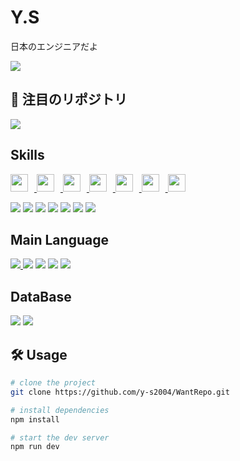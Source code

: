 <h1>Y.S</h1>

<p>
  日本のエンジニアだよ
</p>

<p>
  <img src="https://github-readme-stats.vercel.app/api?username=y-s2004&show_icons=true&theme=ambient_gradient" />

</p>

## 📌 注目のリポジトリ

<p>
  <a href="https://github.com/y-s2004/pc-rental">
    <img src="https://github-readme-stats.vercel.app/api/pin/?username=y-s2004&repo=pc-rental&theme=ambient_gradient" />
  </a>
</p>

## Skills

<p align="left">
  <a href="https://www.java.com/">
    <img src="https://img.shields.io/badge/Java-007396?style=flat&logo=openjdk&logoColor=white" height="28" style="margin-right: 10px;" />
  </a>
  <a href="https://en.wikipedia.org/wiki/C_(programming_language)">
    <img src="https://img.shields.io/badge/C-A8B9CC?style=flat&logo=c&logoColor=white" height="28" style="margin-right: 10px;" />
  </a>
  <a href="https://developer.mozilla.org/en-US/docs/Web/HTML">
    <img src="https://img.shields.io/badge/HTML5-E34F26?style=flat&logo=html5&logoColor=white" height="28" style="margin-right: 10px;" />
  </a>
  <a href="https://developer.mozilla.org/en-US/docs/Web/CSS">
    <img src="https://img.shields.io/badge/CSS3-1572B6?style=flat&logo=css3&logoColor=white" height="28" style="margin-right: 10px;" />
  </a>
  <a href="https://developer.mozilla.org/en-US/docs/Web/JavaScript">
    <img src="https://img.shields.io/badge/JavaScript-F7DF1E?style=flat&logo=javascript&logoColor=black" height="28" style="margin-right: 10px;" />
  </a>
  <a href="https://www.typescriptlang.org/">
    <img src="https://img.shields.io/badge/TypeScript-3178C6?style=flat&logo=typescript&logoColor=white" height="28" style="margin-right: 10px;" />
  </a>
  <a href="https://nodejs.org/">
    <img src="https://img.shields.io/badge/Node.js-339933?style=flat&logo=node.js&logoColor=white" height="28" style="margin-right: 10px;" />
  </a>
</p>

<p>
  <a href="https://nextjs.org/" style="text-decoration: none;">
    <img src="https://img.shields.io/badge/Next.js-000000?style=flat&logo=next.js&logoColor=white" />
  </a>
  
  <a href="https://www.php.net/" style="text-decoration: none;">
    <img src="https://img.shields.io/badge/PHP-777BB4?style=flat&logo=php&logoColor=white" />
  </a>
  
  <a href="https://www.python.org/" style="text-decoration: none;">
    <img src="https://img.shields.io/badge/Python-3776AB?style=flat&logo=python&logoColor=white" />
  </a>
  
  <a href="https://www.docker.com/" style="text-decoration: none;">
    <img src="https://img.shields.io/badge/Docker-2496ED?style=flat&logo=docker&logoColor=white" />
  </a>
  
  <a href="https://git-scm.com/" style="text-decoration: none;">
    <img src="https://img.shields.io/badge/Git-F05032?style=flat&logo=git&logoColor=white" />
  </a>
  
  <a href="https://github.com/" style="text-decoration: none;">
    <img src="https://img.shields.io/badge/GitHub-181717?style=flat&logo=github&logoColor=white" />
  </a>
  
  <a href="https://aws.amazon.com/" style="text-decoration: none;">
    <img src="https://img.shields.io/badge/AWS-232F3E?style=flat&logo=amazonaws&logoColor=white" />
  </a>
</p>

## Main Language

<p>
  <a href="https://www.java.com/">
    <img src="https://img.shields.io/badge/Java-007396?style=flat&logo=openjdk&logoColor=white" />
  </a>
  <a href="https://developer.mozilla.org/en-US/docs/Web/HTML" style="text-decoration: none;">
    <img src="https://img.shields.io/badge/HTML5-E34F26?style=flat&logo=html5&logoColor=white" />
  </a>
  <a href="https://developer.mozilla.org/en-US/docs/Web/CSS" style="text-decoration: none;">
    <img src="https://img.shields.io/badge/CSS3-1572B6?style=flat&logo=css3&logoColor=white" />
  </a>
  <a href="https://developer.mozilla.org/en-US/docs/Web/JavaScript" style="text-decoration: none;">
    <img src="https://img.shields.io/badge/JavaScript-F7DF1E?style=flat&logo=javascript&logoColor=black" />
  </a>
  <a href="https://www.typescriptlang.org/" style="text-decoration: none;">
    <img src="https://img.shields.io/badge/TypeScript-3178C6?style=flat&logo=typescript&logoColor=white" />
  </a>
</p>

## DataBase

<p>
  <a href="https://www.postgresql.org/" style="text-decoration: none;">
    <img src="https://img.shields.io/badge/PostgreSQL-4169E1?style=flat&logo=postgresql&logoColor=white" />
  </a>
  <a href="https://www.mysql.com/" style="text-decoration: none;">
    <img src="https://img.shields.io/badge/MySQL-4479A1?style=flat&logo=mysql&logoColor=white" />
  </a>
</p>

## 🛠️ Usage

```bash
# clone the project
git clone https://github.com/y-s2004/WantRepo.git

# install dependencies
npm install

# start the dev server
npm run dev
